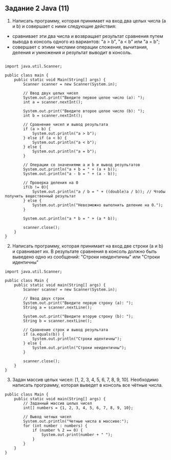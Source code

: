 ## Задание 2 Java (11)

1. Написать программу, которая принимает на вход два целых числа (a и b) и совершает с ними следующие действия:
- сравнивает эти два числа и возвращает результат сравнения путем вывода в консоль одного из вариантов: "a > b", "a < b" или "a = b";
- совершает с этими числами операции сложения, вычитания, деления и умножения и результат выводит в консоль.

```

import java.util.Scanner;

public class main {
    public static void Main(String[] args) {
        Scanner scanner = new Scanner(System.in);

        // Ввод двух целых чисел
        System.out.print("Введите первое целое число (a): ");
        int a = scanner.nextInt();

        System.out.print("Введите второе целое число (b): ");
        int b = scanner.nextInt();

        // Сравнение чисел и вывод результата
        if (a > b) {
            System.out.println("a > b");
        } else if (a < b) {
            System.out.println("a < b");
        } else {
            System.out.println("a = b");
        }

        // Операции со значениями a и b и вывод результатов
        System.out.println("a + b = " + (a + b));
        System.out.println("a - b = " + (a - b));
        
        // Проверка деления на 0
        if(b != 0){
            System.out.println("a / b = " + ((double)a / b)); // Чтобы получить вещественный результат
        } else {
            System.out.println("Невозможно выполнить деление на 0.");
        }
        
        System.out.println("a * b = " + (a * b));

        scanner.close();
    }
}

```
2. Написать программу, которая принимает на вход две строки (a и b) и сравнивает их. В результате сравнения в консоль должно быть выведено одно из сообщений: "Строки неидентичны" или "Строки идентичны"

```
import java.util.Scanner;

public class Main {
    public static void main(String[] args) {
        Scanner scanner = new Scanner(System.in);

        // Ввод двух строк
        System.out.print("Введите первую строку (a): ");
        String a = scanner.nextLine();

        System.out.print("Введите вторую строку (b): ");
        String b = scanner.nextLine();

        // Сравнение строк и вывод результата
        if (a.equals(b)) {
            System.out.println("Строки идентичны");
        } else {
            System.out.println("Строки неидентичны");
        }

        scanner.close();
    }
}
```

3. Задан массив целых чисел: [1, 2, 3, 4, 5, 6, 7, 8, 9, 10]. Необходимо написать программу, которая выведет в консоль все чётные числа.

```
public class Main {
    public static void main(String[] args) {
        // Заданный массив целых чисел
        int[] numbers = {1, 2, 3, 4, 5, 6, 7, 8, 9, 10};

        // Вывод четных чисел
        System.out.println("Четные числа в массиве:");
        for (int number : numbers) {
            if (number % 2 == 0) {
                System.out.print(number + " ");
            }
        }
    }
}
```